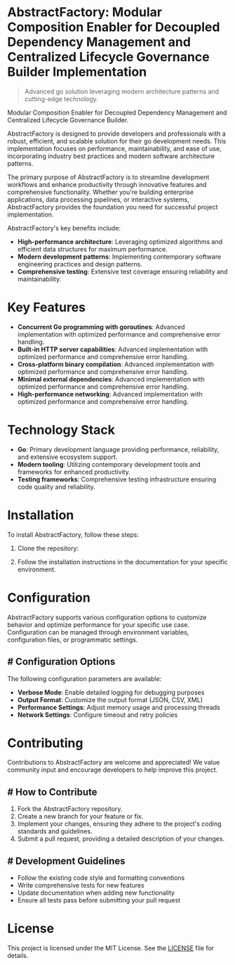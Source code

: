 <!-- fallback_AbstractFactory_20250810015236_45372 -->

# AbstractFactory: Modular Composition Enabler for Decoupled Dependency Management and Centralized Lifecycle Governance Builder Implementation
> Advanced go solution leveraging modern architecture patterns and cutting-edge technology.

Modular Composition Enabler for Decoupled Dependency Management and Centralized Lifecycle Governance Builder.

AbstractFactory is designed to provide developers and professionals with a robust, efficient, and scalable solution for their go development needs. This implementation focuses on performance, maintainability, and ease of use, incorporating industry best practices and modern software architecture patterns.

The primary purpose of AbstractFactory is to streamline development workflows and enhance productivity through innovative features and comprehensive functionality. Whether you're building enterprise applications, data processing pipelines, or interactive systems, AbstractFactory provides the foundation you need for successful project implementation.

AbstractFactory's key benefits include:

* **High-performance architecture**: Leveraging optimized algorithms and efficient data structures for maximum performance.
* **Modern development patterns**: Implementing contemporary software engineering practices and design patterns.
* **Comprehensive testing**: Extensive test coverage ensuring reliability and maintainability.

# Key Features

* **Concurrent Go programming with goroutines**: Advanced implementation with optimized performance and comprehensive error handling.
* **Built-in HTTP server capabilities**: Advanced implementation with optimized performance and comprehensive error handling.
* **Cross-platform binary compilation**: Advanced implementation with optimized performance and comprehensive error handling.
* **Minimal external dependencies**: Advanced implementation with optimized performance and comprehensive error handling.
* **High-performance networking**: Advanced implementation with optimized performance and comprehensive error handling.

# Technology Stack

* **Go**: Primary development language providing performance, reliability, and extensive ecosystem support.
* **Modern tooling**: Utilizing contemporary development tools and frameworks for enhanced productivity.
* **Testing frameworks**: Comprehensive testing infrastructure ensuring code quality and reliability.

# Installation

To install AbstractFactory, follow these steps:

1. Clone the repository:


2. Follow the installation instructions in the documentation for your specific environment.

# Configuration

AbstractFactory supports various configuration options to customize behavior and optimize performance for your specific use case. Configuration can be managed through environment variables, configuration files, or programmatic settings.

## # Configuration Options

The following configuration parameters are available:

* **Verbose Mode**: Enable detailed logging for debugging purposes
* **Output Format**: Customize the output format (JSON, CSV, XML)
* **Performance Settings**: Adjust memory usage and processing threads
* **Network Settings**: Configure timeout and retry policies

# Contributing

Contributions to AbstractFactory are welcome and appreciated! We value community input and encourage developers to help improve this project.

## # How to Contribute

1. Fork the AbstractFactory repository.
2. Create a new branch for your feature or fix.
3. Implement your changes, ensuring they adhere to the project's coding standards and guidelines.
4. Submit a pull request, providing a detailed description of your changes.

## # Development Guidelines

* Follow the existing code style and formatting conventions
* Write comprehensive tests for new features
* Update documentation when adding new functionality
* Ensure all tests pass before submitting your pull request

# License

This project is licensed under the MIT License. See the [LICENSE](https://github.com/laurindoisaac/AbstractFactory/blob/main/LICENSE) file for details.
